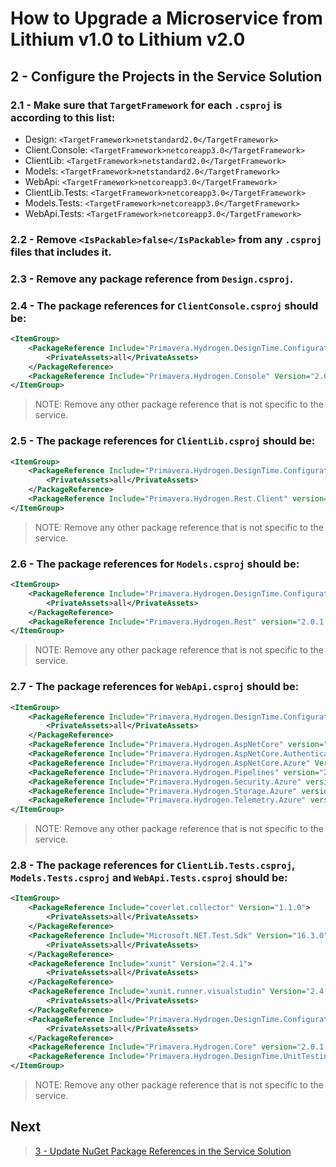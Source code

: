# How to Upgrade a Microservice from Lithium v1.0 to Lithium v2.0

## 2 - Configure the Projects in the Service Solution

### 2.1 - Make sure that `TargetFramework` for each `.csproj` is according to this list:

- Design: `<TargetFramework>netstandard2.0</TargetFramework>`
- Client.Console: `<TargetFramework>netcoreapp3.0</TargetFramework>`
- ClientLib: `<TargetFramework>netstandard2.0</TargetFramework>`
- Models: `<TargetFramework>netstandard2.0</TargetFramework>`
- WebApi: `<TargetFramework>netcoreapp3.0</TargetFramework>`
- ClientLib.Tests: `<TargetFramework>netcoreapp3.0</TargetFramework>`
- Models.Tests: `<TargetFramework>netcoreapp3.0</TargetFramework>`
- WebApi.Tests: `<TargetFramework>netcoreapp3.0</TargetFramework>`

### 2.2 - Remove `<IsPackable>false</IsPackable>` from any `.csproj` files that includes it.

### 2.3 - Remove any package reference from `Design.csproj`.

### 2.4 - The package references for `ClientConsole.csproj` should be:

```xml
<ItemGroup>
    <PackageReference Include="Primavera.Hydrogen.DesignTime.Configuration" Version="2.0.0.17">
        <PrivateAssets>all</PrivateAssets>
    </PackageReference>
    <PackageReference Include="Primavera.Hydrogen.Console" Version="2.0.1.5" />
</ItemGroup>
```

> NOTE: Remove any other package reference that is not specific to the service.

### 2.5 - The package references for `ClientLib.csproj` should be:

```xml
<ItemGroup>
    <PackageReference Include="Primavera.Hydrogen.DesignTime.Configuration" Version="2.0.0.17">
        <PrivateAssets>all</PrivateAssets>
    </PackageReference>
    <PackageReference Include="Primavera.Hydrogen.Rest.Client" version="2.0.1.5" />
</ItemGroup>
```

> NOTE: Remove any other package reference that is not specific to the service.

### 2.6 - The package references for `Models.csproj` should be:

```xml
<ItemGroup>
    <PackageReference Include="Primavera.Hydrogen.DesignTime.Configuration" Version="2.0.0.17">
        <PrivateAssets>all</PrivateAssets>
    </PackageReference>
    <PackageReference Include="Primavera.Hydrogen.Rest" version="2.0.1.5" />
</ItemGroup>
```

> NOTE: Remove any other package reference that is not specific to the service.

### 2.7 - The package references for `WebApi.csproj` should be:

```xml
<ItemGroup>
    <PackageReference Include="Primavera.Hydrogen.DesignTime.Configuration" Version="2.0.0.17">
        <PrivateAssets>all</PrivateAssets>
    </PackageReference>
    <PackageReference Include="Primavera.Hydrogen.AspNetCore" version="2.0.1.5" />
    <PackageReference Include="Primavera.Hydrogen.AspNetCore.Authentication" Version="2.0.1.5" />
    <PackageReference Include="Primavera.Hydrogen.AspNetCore.Azure" Version="2.0.1.5" />
    <PackageReference Include="Primavera.Hydrogen.Pipelines" version="2.0.1.5" />
    <PackageReference Include="Primavera.Hydrogen.Security.Azure" version="2.0.1.5" />
    <PackageReference Include="Primavera.Hydrogen.Storage.Azure" version="2.0.1.5" />
    <PackageReference Include="Primavera.Hydrogen.Telemetry.Azure" version="2.0.1.5" />
</ItemGroup>
```

> NOTE: Remove any other package reference that is not specific to the service.

### 2.8 - The package references for `ClientLib.Tests.csproj`, `Models.Tests.csproj` and `WebApi.Tests.csproj` should be:

```xml
<ItemGroup>
    <PackageReference Include="coverlet.collector" Version="1.1.0">
        <PrivateAssets>all</PrivateAssets>
    </PackageReference>
    <PackageReference Include="Microsoft.NET.Test.Sdk" Version="16.3.0">
        <PrivateAssets>all</PrivateAssets>
    </PackageReference>
    <PackageReference Include="xunit" Version="2.4.1">
        <PrivateAssets>all</PrivateAssets>
    </PackageReference>
    <PackageReference Include="xunit.runner.visualstudio" Version="2.4.1">
        <PrivateAssets>all</PrivateAssets>
    </PackageReference>
    <PackageReference Include="Primavera.Hydrogen.DesignTime.Configuration" Version="2.0.0.17">
        <PrivateAssets>all</PrivateAssets>
    </PackageReference>
    <PackageReference Include="Primavera.Hydrogen.Core" version="2.0.1.5" />
    <PackageReference Include="Primavera.Hydrogen.DesignTime.UnitTesting" version="2.0.1.5" />
</ItemGroup>
```

> NOTE: Remove any other package reference that is not specific to the service.

## Next

> [3 - Update NuGet Package References in the Service Solution](./03-update-nuget-packages.md)